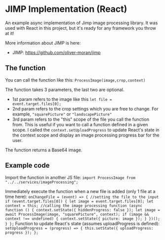 # JIMP Implementation (React)
An example async implementation of Jimp image processing library. It was used with React in this project, but it's ready for any framework you throw at it!

More information about JIMP is here:
* JIMP: https://github.com/oliver-moran/jimp 

## The function
You can call the function like this: `ProcessImage(image,crop,context)`

The function takes 3 parameters, the last two are optional.
- 1st param refers to the image like this `let file = event.target.files[0];`
- 2nd param refers to the crop settings which you are free to change. For example, `"squarePicture"` or `"landscapePicture"`
- 3rd param refers to the "this" scope of the file you call the function from. This is useful if you want to call a function defined in a given scope. I called the `context.setUploadProgress` to update React's state in the context scope and display an image processing progress bar for the user.

The function returns a Base64 image.

## Example code

Import the function in another JS file: 
`import ProcessImage from "../../services/imageProcessing";`

Immediately execute the function when a new file is added (only 1 file at a time here):
`
  onChangeFile = (event) => {
    //setting the file to the input
    if (event.target.files[0]) {
      let image = event.target.files[0];
      let context = this;
      //calling the image processing function
      (async function () {
        context.setState({ hiddenProgress: false });
        let image = await ProcessImage(image, "squarePicture", context);
        if (image && context !== undefined) {
          context.setState({ picture: image });
        }
      })();
    }
  };
  `
  Function to update React's state (assumes uploadProgress is defined):
  `
    setUploadProgress = (progress) => {
    this.setState({ uploadProgress: progress });
  };
  `
